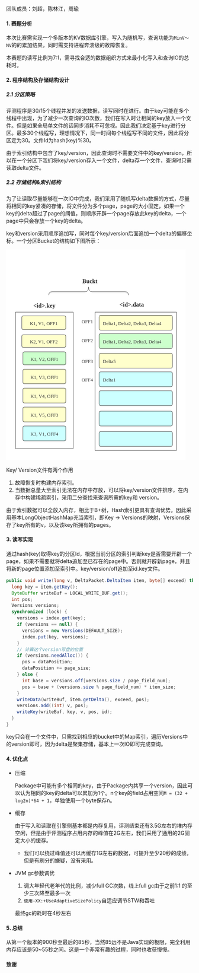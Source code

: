团队成员：刘超，陈林江，周瑜

#### 1. 赛题分析

本次比赛需实现一个多版本的KV数据库引擎，写入为随机写，查询功能为`MinV～NV`的的累加结果，同时需支持进程奔溃级的故障恢复。

本赛题的读写比例为7:1，需寻找合适的数据组织方式来最小化写入和查询IO的总耗时。

#### 2. 程序结构及存储结构设计

##### 2.1 分区策略

评测程序是30/15个线程并发的发送数据，读写同时在进行。由于key可能在多个线程中出现，为了减少一次查询的IO次数，我们在写入时让相同的key放入一个文件。但是如果全局单文件的话同步消耗不可忽视。因此我们决定基于key进行分区。最多30个线程写，理想情况下，同一时间每个线程写不同的文件，因此将分区定为30。文件Id为hash(key)%30。

由于索引结构中包含了key/version，因此查询时不需要文件中的key/version，所以在一个分区下我们将key/version存入一个文件，delta存一个文件，查询时只需读取delta文件。

##### 2.2 存储结构&索引结构

为了让读取尽量能够在一次IO中完成，我们采用了随机写delta数据的方式，尽量将相同的key紧凑的存储，将文件分为多个page，page的大小固定，如果一个key的delta超过了page的阈值，则顺序开辟一个page存放此key的delta，一个page中只会存放一个key的delta。

key和version采用顺序追加写，同时每个key/version后面追加一个delta的偏移坐标。一个分区Bucket的结构如下图所示：

![](./bucket.png)

Key/ Version文件有两个作用

1. 故障恢复时构建内存索引。
2. 当数据总量大至索引无法在内存中存放，可以将key/version文件排序，在内存中构建稀疏索引，采用二分查找来查询所需的key和 version。

由于索引数据可以全放入内存，相比于B+树，Hash索引更具有查询优势。因此采用基本LongObjectHashMap充当索引，即Key -> Versions的映射，Versions保存了key所有的v，以及该key所拥有的pages。

#### 3. 读写实现

通过hash(key)取得key的分区Id，根据当前分区的索引判断key是否需要开辟一个page，如果不需要就将delta追加至已存在的page中。否则就开辟新page，并且将新的page位置添加至索引中。key/version/off追加至id.key文件。

```java
public void write(long v, DeltaPacket.DeltaItem item, byte[] exceed) throws IOException {
  long key = item.getKey();
  ByteBuffer writeBuf = LOCAL_WRITE_BUF.get();
  int pos;
  Versions versions;
  synchronized (lock) {
    versions = index.get(key);
    if (versions == null) {
      versions = new Versions(DEFAULT_SIZE);
      index.put(key, versions);
    }
    // 计算这个version写盘的位置
    if (versions.needAlloc()) {
      pos = dataPosition;
      dataPosition += page_size;
    } else {
      int base = versions.off[versions.size / page_field_num];
      pos = base + (versions.size % page_field_num) * item_size;
    }
    writeData(writeBuf, item.getDelta(), exceed, pos);
    versions.add((int) v, pos);
    writeKey(writeBuf, key, v, pos, id);
  }
}
```



key只会在一个文件中，只需找到相应的bucket中的Map索引，遍历Versions中的version即可，因为delta是聚集存储，基本上一次IO即可完成查询。

#### 4. 优化点
 - 压缩

   Package中可能有多个相同的key，由于Package内共享一个version，因此可以认为相同的key的delta可以累加为1个。n个key的field占用空间`M = (32 + log2n)*64 + 1`，单独使用一个byte保存n。

 - 缓存

   由于写入和读取在引擎侧基本都是内存复用，评测结束还有3.5G左右的堆内存空闲，但是由于评测程序占用内存的峰值在2G左右，我们采用了通用的2G固定大小的缓存。

   - 我们可以绕过峰值还可以再缓存1G左右的数据，可提升至少20秒的成绩，但是有刷分的嫌疑，没有采用。

 - JVM gc参数调优

   1. 调大年轻代老年代的比例，减少full GC次数，线上full gc由于之前1:1 的至少三次降至最多一次
   2. `使用-XX:+UseAdaptiveSizePolicy`自适应调节STW和吞吐
   
   最终gc的耗时在4秒左右

#### 5. 总结

从第一个版本的900秒至最后的85秒，当然85远不是Java实现的极限，完全利用内存应该是50~55秒之间。这是一个非常有趣的过程，同时也收获慢慢。

#### 致谢



